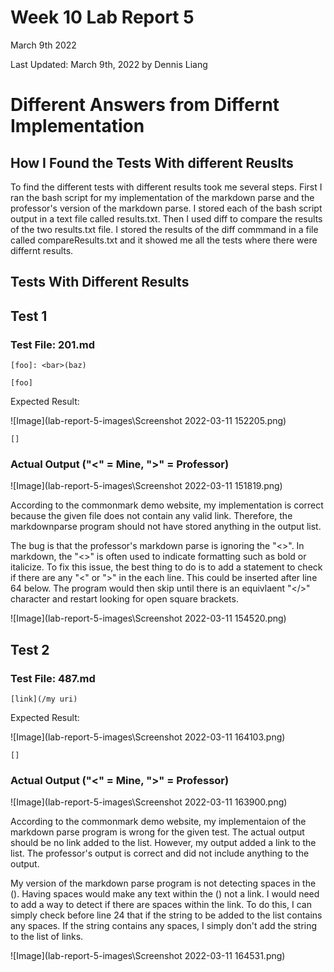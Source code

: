 # Week 10 Lab Report 5
March 9th 2022

Last Updated: March 9th, 2022 by Dennis Liang

# Different Answers from Differnt Implementation

## How I Found the Tests With different Reuslts

To find the different tests with different results took me several steps.
First I ran the bash script for my implementation of the markdown parse
and the professor's version of the markdown parse. I stored each of the bash 
script output in a text file called results.txt. Then I used diff to compare
the results of the two results.txt file. I stored  the results of the diff
commmand in a file called compareResults.txt and it showed me all the
tests where there were differnt results.

## Tests With Different Results

## Test 1
### Test File: 201.md
```
[foo]: <bar>(baz)

[foo]
```

Expected Result:

![Image](lab-report-5-images\Screenshot 2022-03-11 152205.png)

```
[]
```

### Actual Output ("<" = Mine, ">" = Professor)
![Image](lab-report-5-images\Screenshot 2022-03-11 151819.png)

According to the commonmark demo website, my implementation is correct because
the given file does not contain any valid link. Therefore, the markdownparse
program should not have stored anything in the output list.

The bug is that the professor's markdown parse is ignoring the "<>". In
markdown, the "<>" is often used to indicate formatting such as bold or italicize. 
To fix this issue, the best thing to do is to add a statement to check if there
are any "<" or ">" in the each line. This could be inserted after line 64
below. The program would then skip until there is an equivlaent "</>"
character and restart looking for open square brackets. 

![Image](lab-report-5-images\Screenshot 2022-03-11 154520.png)

## Test 2

### Test File: 487.md
```
[link](/my uri)
```

Expected Result:

![Image](lab-report-5-images\Screenshot 2022-03-11 164103.png)

```
[]
```

### Actual Output ("<" = Mine, ">" = Professor)
![Image](lab-report-5-images\Screenshot 2022-03-11 163900.png)

According to the commonmark demo website, my implementaion of the markdown parse
program is wrong for the given test. The actual output should be no link
added to the list. However, my output added a link to the list. The professor's
output is correct and did not include anything to the output.

My version of the markdown parse program is not detecting spaces in the ().
Having spaces would make any text within the () not a link. I would need 
to add a way to detect if there are spaces within the link. To do this,
I can simply check before line 24 that if the string to be added to the list
contains any spaces. If the string contains any spaces, I simply don't add
the string to the list of links.

![Image](lab-report-5-images\Screenshot 2022-03-11 164531.png)